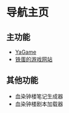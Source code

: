 # 导航主页

## 主功能
- [YaGame](https://github.com/imalydimalyd/yagame)
- [铁蛋的游戏网站](https://github.com/tiedanGH/tiedangh.github.io)

## 其他功能
- 血染钟楼笔记生成器
- 血染钟楼剧本加载器
